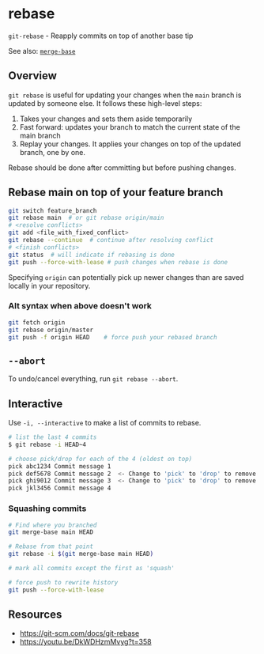 # rebase

`git-rebase` - Reapply commits on top of another base tip

See also: [`merge-base`](merge-base.md)

## Overview

`git rebase` is useful for updating your changes when the `main` branch is updated by someone else. It follows these high-level steps:

1. Takes your changes and sets them aside temporarily
1. Fast forward: updates your branch to match the current state of the main branch
1. Replay your changes. It applies your changes on top of the updated branch, one by one.

Rebase should be done after committing but before pushing changes.

## Rebase main on top of your feature branch
```bash
git switch feature_branch
git rebase main  # or git rebase origin/main
# <resolve conflicts>
git add <file_with_fixed_conflict>
git rebase --continue  # continue after resolving conflict
# <finish conflicts>
git status  # will indicate if rebasing is done
git push --force-with-lease # push changes when rebase is done
```

Specifying `origin` can potentially pick up newer changes than are saved locally in your repository.

### Alt syntax when above doesn't work
```bash
git fetch origin
git rebase origin/master
git push -f origin HEAD    # force push your rebased branch
```

## `--abort`
To undo/cancel everything, run `git rebase --abort`.

## Interactive
Use `-i, --interactive` to make a list of commits to rebase.

```bash
# list the last 4 commits
$ git rebase -i HEAD~4

# choose pick/drop for each of the 4 (oldest on top)
pick abc1234 Commit message 1
pick def5678 Commit message 2  <- Change to 'pick' to 'drop' to remove
pick ghi9012 Commit message 3  <- Change to 'pick' to 'drop' to remove
pick jkl3456 Commit message 4
```

### Squashing commits

```bash
# Find where you branched
git merge-base main HEAD

# Rebase from that point
git rebase -i $(git merge-base main HEAD)

# mark all commits except the first as 'squash'

# force push to rewrite history
git push --force-with-lease
```

## Resources
- https://git-scm.com/docs/git-rebase
- https://youtu.be/DkWDHzmMvyg?t=358

